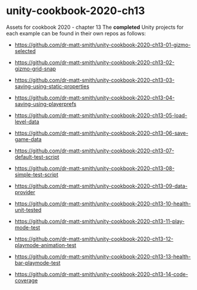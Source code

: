 # unity-cookbook-2020-ch13
Assets for cookbook 2020 - chapter 13
The **completed** Unity projects for each example can be found in their own repos as follows:

- https://github.com/dr-matt-smith/unity-cookbook-2020-ch13-01-gizmo-selected

- https://github.com/dr-matt-smith/unity-cookbook-2020-ch13-02-gizmo-grid-snap

- https://github.com/dr-matt-smith/unity-cookbook-2020-ch13-03-saving-using-static-properties

- https://github.com/dr-matt-smith/unity-cookbook-2020-ch13-04-saving-using-playerprefs

- https://github.com/dr-matt-smith/unity-cookbook-2020-ch13-05-load-level-data

- https://github.com/dr-matt-smith/unity-cookbook-2020-ch13-06-save-game-data

- https://github.com/dr-matt-smith/unity-cookbook-2020-ch13-07-default-test-script

- https://github.com/dr-matt-smith/unity-cookbook-2020-ch13-08-simple-test-script

- https://github.com/dr-matt-smith/unity-cookbook-2020-ch13-09-data-provider

- https://github.com/dr-matt-smith/unity-cookbook-2020-ch13-10-health-unit-tested

- https://github.com/dr-matt-smith/unity-cookbook-2020-ch13-11-play-mode-test

- https://github.com/dr-matt-smith/unity-cookbook-2020-ch13-12-playmode-animation-test

- https://github.com/dr-matt-smith/unity-cookbook-2020-ch13-13-health-bar-playmode-test

- https://github.com/dr-matt-smith/unity-cookbook-2020-ch13-14-code-coverage
